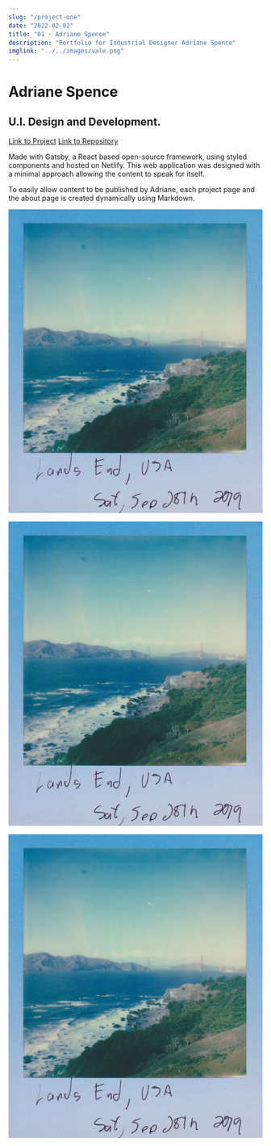 ```yaml
---
slug: "/project-one"
date: "2022-02-02"
title: "01 - Adriane Spence"
description: "Portfolio for Industrial Designer Adriane Spence"
imglink: "../../images/vale.png"
---
```

# Adriane Spence

## U.I. Design and Development.

[Link to Project](https://dazzling-pika-20e680.netlify.app/) [Link to Repository](https://github.com/omnipoutine/adriane-spence-portfolio)



Made with Gatsby, a React based open-source framework, using styled components and hosted on Netlify. This web application was designed with a minimal approach allowing the content to speak for itself.

To easily allow content to be published by Adriane, each project page and the about page is created dynamically using Markdown.





![ALT TEXT](../../images/pexels-athena-3095523.jpg)

![ALT TEXT](../../images/pexels-athena-3095523.jpg)

![ALT TEXT](../../images/pexels-athena-3095523.jpg)
